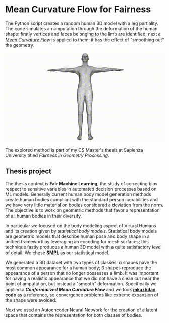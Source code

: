 # Mean Curvature Flow for Fairness

The Python script creates a random human 3D model with a leg partiality.
The code simulates an amputation through the deformation of the human shape: firstly vertices and faces belonging to the limb are identified; next a [<i>Mean Curvature Flow</i>](https://en.wikipedia.org/wiki/Mean_curvature_flow) is applied to them: it has the effect of "smoothing out" the geometry.

![](https://github.com/luismautone/MCF-FairnessGeometryProcessing/blob/main/images/mcf.gif)

The explored method is part of my CS Master's thesis at Sapienza University titled <i>Fairness in Geometry Processing</i>.

## Thesis project

The thesis context is <b>Fair Machine Learning</b>, the study of correcting bias respect to sensitive variables in automated decision processes based on ML models.
Generally current human body model generation methods create human bodies compliant with the standard person capabilities and we have very little material on bodies considered a deviation from the norm. The objective is to work on geometric methods that favor a representation of all human bodies in their diversity.

In particular we focused on the body modeling aspect of Virtual Humans and its creation given by <i>statistical body models</i>. Statistical body models are geometric models that describe human pose and body shape in a unified framework by leveraging an encoding for mesh surfaces; this technique fastly produces a human 3D model with a quite satisfactory level of detail. 
We chose [<b>SMPL</b>](https://smpl.is.tue.mpg.de) as our statistical model.

We generated a 3D dataset with two types of classes: α shapes have the most common appearance for a human body; β shapes reproduce the appearance of a person that no longer possesses a limb. It was important for having a realistic appearance that we did not have a clean cut near the point of amputation, but instead a "smooth" deformation.
Specifically we applied a <b><i>Conformalized Mean Curvature Flow</i></b> and we took [<b>mkazhdan code</b>](https://github.com/mkazhdan/ConformalizedMCF) as a reference, so convergence problems like extreme expansion of the shape were avoided. 

Next we used an Autoencoder Neural Network for the creation of a latent space that contains the representation for both classes of bodies.
